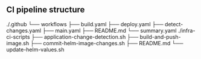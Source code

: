 ## CI pipeline structure 

./.github
└── workflows
    ├── build.yaml
    ├── deploy.yaml
    ├── detect-changes.yaml
    ├── main.yaml
    ├── README.md
    └── summary.yaml
./infra-ci-scripts
├── application-change-detection.sh
├── build-and-push-image.sh
├── commit-helm-image-changes.sh
├── README.md
└── update-helm-values.sh